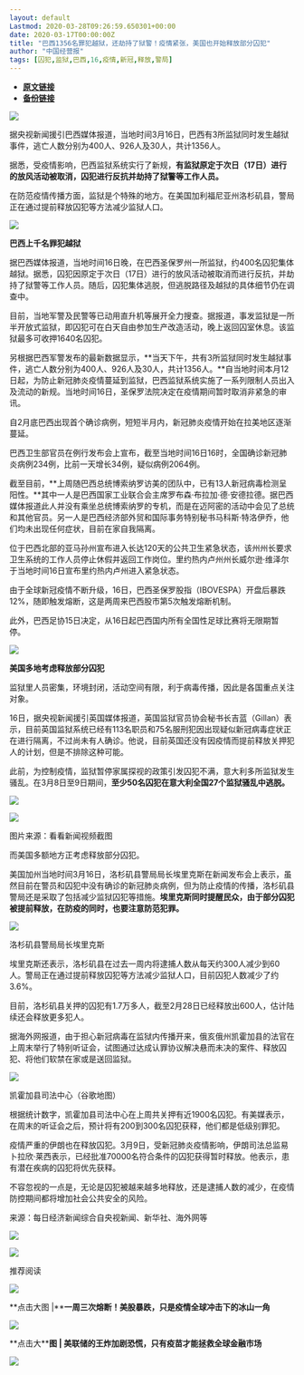 ```yaml
---
layout: default
Lastmod: 2020-03-28T09:26:59.650301+00:00
date: 2020-03-17T00:00:00Z
title: "巴西1356名罪犯越狱，还劫持了狱警！疫情紧张，美国也开始释放部分囚犯"
author: "中国经营报"
tags: [囚犯,监狱,巴西,16,疫情,新冠,释放,警局]
---
```


* [**原文链接**](https://mp.weixin.qq.com/s/R_-SSTKJTM5kwyoBW56Bng)
* [**备份链接**](http://archive.is/crdlX)


![](/images/post/5fdb3f87f44cf8ae08d41ad1e0b84841.jpg)

据央视新闻援引巴西媒体报道，当地时间3月16日，巴西有3所监狱同时发生越狱事件，逃亡人数分别为400人、926人及30人，共计1356人。  

  

据悉，受疫情影响，巴西监狱系统实行了新规，**有监狱原定于次日（17日）进行的放风活动被取消，囚犯进行反抗并劫持了狱警等工作人员。**

  

在防范疫情传播方面，监狱是个特殊的地方。在美国加利福尼亚州洛杉矶县，警局正在通过提前释放囚犯等方法减少监狱人口。

  

![](/images/post/bc3576ff279d80264ac4f6d7a60432f9.jpg)

**巴西上千名罪犯越狱**

  

据巴西媒体报道，当地时间16日晚，在巴西圣保罗州一所监狱，约400名囚犯集体越狱。据悉，囚犯因原定于次日（17日）进行的放风活动被取消而进行反抗，并劫持了狱警等工作人员。随后，囚犯集体逃脱，但逃脱路径及越狱的具体细节仍在调查中。

  

  

目前，当地军警及民警等已动用直升机等展开全力搜查。据报道，事发监狱是一所半开放式监狱，即囚犯可在白天自由参加生产改造活动，晚上返回囚室休息。该监狱最多可收押1640名囚犯。  

  

另根据巴西军警发布的最新数据显示，**当天下午，共有3所监狱同时发生越狱事件，逃亡人数分别为400人、926人及30人，共计1356人。**自当地时间本月12日起，为防止新冠肺炎疫情蔓延到监狱，巴西监狱系统实施了一系列限制人员出入及流动的新规。当地时间16日，圣保罗法院决定在疫情期间暂时取消非紧急的审讯。

  

自2月底巴西出现首个确诊病例，短短半月内，新冠肺炎疫情开始在拉美地区逐渐蔓延。

  

巴西卫生部官员在例行发布会上宣布，截至当地时间16日16时，全国确诊新冠肺炎病例234例，比前一天增长34例，疑似病例2064例。

  

截至目前，**上周随巴西总统博索纳罗访美的团队中，已有13人新冠病毒检测呈阳性。**其中一人是巴西国家工业联合会主席罗布森·布拉加·德·安德拉德。据巴西媒体报道此人并没有乘坐总统博索纳罗的专机，而是在迈阿密的活动中会见了总统和其他官员。另一人是巴西经济部外贸和国际事务特别秘书马科斯·特洛伊乔，他们均未出现任何症状，目前在家自我隔离。

  

位于巴西北部的亚马孙州宣布进入长达120天的公共卫生紧急状态，该州州长要求卫生系统的工作人员停止休假并返回工作岗位。里约热内卢州州长威尔逊·维泽尔于当地时间16日宣布里约热内卢州进入紧急状态。

  

由于全球新冠疫情不断升级，16日，巴西圣保罗股指（IBOVESPA）开盘后暴跌12%，随即触发熔断，这是两周来巴西股市第5次触发熔断机制。

  

此外，巴西足协15日决定，从16日起巴西国内所有全国性足球比赛将无限期暂停。

  

![](/images/post/bc3576ff279d80264ac4f6d7a60432f9.jpg)

**美国多地考虑释放部分囚犯**

  

监狱里人员密集，环境封闭，活动空间有限，利于病毒传播，因此是各国重点关注对象。

  

16日，据央视新闻援引英国媒体报道，英国监狱官员协会秘书长吉蓝（Gillan）表示，目前英国监狱系统已经有113名职员和75名服刑犯因出现疑似新冠病毒症状正在进行隔离，不过尚未有人确诊。他说，目前英国还没有因疫情而提前释放关押犯人的计划，但是不排除这种可能。

  

此前，为控制疫情，监狱暂停家属探视的政策引发囚犯不满，意大利多所监狱发生骚乱。在3月8日至9日期间，**至少50名囚犯在意大利全国27个监狱骚乱中逃脱。**

  

![](/images/post/72fab634e42c27d49ed1b2ed75f55a7b.jpg)

![](/images/post/049f4b04c4ac3e426751659aeb9fddbe.jpg)

图片来源：看看新闻视频截图

  

而美国多额地方正考虑释放部分囚犯。

  

美国加州当地时间3月16日，洛杉矶县警局局长埃里克斯在新闻发布会上表示，虽然目前在警员和囚犯中没有确诊的新冠肺炎病例，但为防止疫情的传播，洛杉矶县警局还是采取了包括减少监狱囚犯等措施。**埃里克斯同时提醒民众，由于部分囚犯被提前释放，在防疫的同时，也要注意防范犯罪。**

  

![](/images/post/f62dd220e9dbd72aa87ff264738eb565.jpg)

洛杉矶县警局局长埃里克斯

  

埃里克斯还表示，洛杉矶县在过去一周内将逮捕人数从每天约300人减少到60人。警局正在通过提前释放囚犯等方法减少监狱人口，目前囚犯人数减少了约3.6%。

  

目前，洛杉矶县关押的囚犯有1.7万多人，截至2月28日已经释放出600人，估计陆续还会释放更多犯人。

  

据海外网报道，由于担心新冠病毒在监狱内传播开来，俄亥俄州凯霍加县的法官在上周末举行了特别听证会，试图通过达成认罪协议解决悬而未决的案件、释放囚犯、将他们软禁在家或是送回监狱。

  

![](/images/post/9b8a0bab9d5bf0c69ceb5aa4be23fdae.jpg)

凯霍加县司法中心（谷歌地图）

  

根据统计数字，凯霍加县司法中心在上周共关押有近1900名囚犯。有美媒表示，在周末的听证会之后，预计将有200到300名囚犯获释，他们都是低级别罪犯。

  

疫情严重的伊朗也在释放囚犯。3月9日，受新冠肺炎疫情影响，伊朗司法总监易卜拉欣·莱西表示，已经批准70000名符合条件的囚犯获得暂时释放。他表示，患有潜在疾病的囚犯将优先获释。

  

不容忽视的一点是，无论是囚犯被越来越多地释放，还是逮捕人数的减少，在疫情防控期间都将增加社会公共安全的风险。

  

来源：每日经济新闻综合自央视新闻、新华社、海外网等

  

[![](/images/post/c2249a13ced555acfcf85a0a1f9aea19.jpg)](https://e.vhall.com/subject/view/599011308)

  

![](/images/post/43b7a57fd045be64890b8526d60a1277.jpg)

  

推荐阅读

[![](/images/post/c579e4347f2a7ad12c226f38b82473d9.jpg)](http://mp.weixin.qq.com/s?__biz=MjA5NTMyOTMwMQ==&mid=2651973335&idx=1&sn=75c19ed5785746961e4f00a66b70a223&chksm=4f3e81ad784908bb54c2cb9d5abeee5db3493a2d7fc9079d9f55f618817713d55142a8b81926&scene=21#wechat_redirect)

**点击大图 |****一周三次熔断！美股暴跌，只是疫情全球冲击下的冰山一角**  

  

[![](/images/post/81c10b6bc325781d8d772bb8b72b25ab.jpg)](http://mp.weixin.qq.com/s?__biz=MjA5NTMyOTMwMQ==&mid=2651973309&idx=1&sn=e9b87cf58f00eceef3db2c7c644202b7&chksm=4f3e81c7784908d1f011e70f2bd7c21e51167589bbfd712fd51c2f4d9fed8273b360ffd47536&scene=21#wechat_redirect)

**点击大****图 | **美联储的王炸加剧恐慌，只有疫苗才能拯救全球金融市场****  

  

![](/images/post/f3501c0a0df0124df45b227b216c07a4.jpg)

